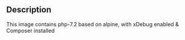 ## Description

This image contains php-7.2 based on alpine, with xDebug enabled & Composer installed
